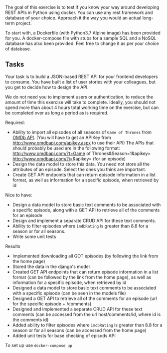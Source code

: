 The goal of this exercise is to test if you know your way around developing
REST APIs in Python using docker. You can use any rest framework and database
of your choice. Approach it the way you would an actual long-term project.

To start with, a Dockerfile (with Python3.7 Alpine image) has been provided for you.
A docker-compose file with stubs for a sample SQL and a NoSQL database has also been provided.
Feel free to change it as per your choice of database.


## Tasks

Your task is to build a JSON-based REST API for your frontend developers to
consume. You have built a list of user stories with your colleagues, but you get
to decide how to design the API.

We do not need you to implement users or authentication, to reduce the amount of
time this exercise will take to complete. Ideally, you should not spend more than
about 4 hours total working time on the exercise, but can be completed over as
long a period as is required.

Required:

* Ability to import all episodes of all seasons of `Game of Thrones` from [OMDb API](http://www.omdbapi.com/).
(You will have to get an APIKey from http://www.omdbapi.com/apikey.aspx to use their API)
The APIs that should probably be used are in the following format:
http://www.omdbapi.com/?t=Game of Thrones&Season=1&apikey=<api key>
http://www.omdbapi.com/?i=<episode title id>&apikey=<api key> (for an episode)
* Design the data model to store this data. You need not store all the attributes of an episode.
Select the ones you think are important.
* Create GET API endpoints that can return episode information in a list format, as well as information for a specific episode, when retrieved by id

Nice to have:

* Design a data model to store basic text comments to be associated with a specific episode, along with a GET API to retrieve all of the comments for an episode
* Design and implement a separate CRUD API for these text comments.
* Ability to filter episodes where `imdbRating` is greater than 8.8 for a season or for all seasons.
* Write some unit tests

Results

* Implemented downloading all GOT episodes (by following the link from the home page)
* Stored the data in the django's model
* Created GET API endpoints that can return episode information in a list format (can be followed by the link from the home page), as well as information for a specific episode, when retrieved by id
* Designed a data model to store basic text comments to be associated with a specific episode (can be seen in the models file)
* Designed a GET API to retrieve all of the comments for an episode (url for the specific episode + /comments)
* Designed and implemented a separate CRUD API for these text comments (can be accessed from the url host/comments/id, where id is the comments id)
* Added ability to filter episodes where `imdbRating` is greater than 8.8 for a season or for all seasons (can be accessed from the home page)
* Added unit tests for base checking of episods API

To set up use `docker-compose up`
